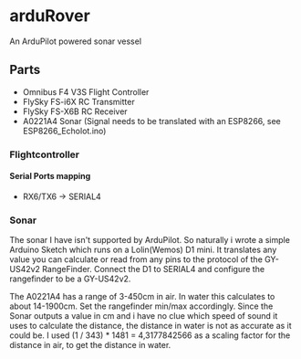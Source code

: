 # arduRover
An ArduPilot powered sonar vessel


## Parts
- Omnibus F4 V3S Flight Controller
- FlySky FS-i6X RC Transmitter
- FlySky FS-X6B RC Receiver
- A0221A4 Sonar (Signal needs to be translated with an ESP8266, see ESP8266_Echolot.ino)



### Flightcontroller
#### Serial Ports mapping
- RX6/TX6 -> SERIAL4


### Sonar
The sonar I have isn't supported by ArduPilot. 
So naturally i wrote a simple Arduino Sketch which runs on a Lolin(Wemos) D1 mini. It translates any value you can calculate or read from any pins to the protocol of the GY-US42v2 RangeFinder. Connect the D1 to SERIAL4 and configure the rangefinder to be a GY-US42v2.

The A0221A4 has a range of 3-450cm in air. In water this calculates to about 14-1900cm. Set the rangefinder min/max accordingly.
Since the Sonar outputs a value in cm and i have no clue which speed of sound it uses to calculate the distance, the distance in water is not as accurate as it could be. I used (1 / 343) * 1481 = 4,3177842566 as a scaling factor for the distance in air, to get the distance in water.
